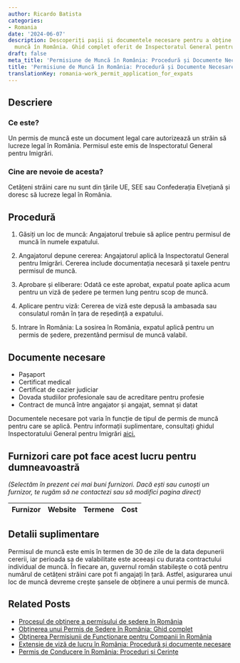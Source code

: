 ```yaml
---
author: Ricardo Batista
categories:
- Romania
date: '2024-06-07'
description: Descoperiți pașii și documentele necesare pentru a obține un permis de
  muncă în România. Ghid complet oferit de Inspectoratul General pentru Imigrări.
draft: false
meta_title: 'Permisiune de Muncă în România: Procedură și Documente Necesare'
title: 'Permisiune de Muncă în România: Procedură și Documente Necesare'
translationKey: romania-work_permit_application_for_expats
---
```



## Descriere
### Ce este?
Un permis de muncă este un document legal care autorizează un străin să lucreze legal în România. Permisul este emis de Inspectoratul General pentru Imigrări.

### Cine are nevoie de acesta?
Cetățeni străini care nu sunt din țările UE, SEE sau Confederația Elvețiană și doresc să lucreze legal în România.

## Procedură
1. Găsiți un loc de muncă: Angajatorul trebuie să aplice pentru permisul de muncă în numele expatului.

2. Angajatorul depune cererea: Angajatorul aplică la Inspectoratul General pentru Imigrări. Cererea include documentația necesară și taxele pentru permisul de muncă.

3. Aprobare și eliberare: Odată ce este aprobat, expatul poate aplica acum pentru un viză de ședere pe termen lung pentru scop de muncă.

4. Aplicare pentru viză: Cererea de viză este depusă la ambasada sau consulatul român în țara de reședință a expatului.

5. Intrare în România: La sosirea în România, expatul aplică pentru un permis de ședere, prezentând permisul de muncă valabil.

## Documente necesare
- Pașaport
- Certificat medical
- Certificat de cazier judiciar
- Dovada studiilor profesionale sau de acreditare pentru profesie
- Contract de muncă între angajator și angajat, semnat și datat

Documentele necesare pot varia în funcție de tipul de permis de muncă pentru care se aplică. Pentru informații suplimentare, consultați ghidul Inspectoratului General pentru Imigrări [aici.](http://igi.mai.gov.ro/en/content/employment)

## Furnizori care pot face acest lucru pentru dumneavoastră

_(Selectăm în prezent cei mai buni furnizori. Dacă ești sau cunoști un furnizor, te rugăm să ne contactezi sau să modifici pagina direct)_

| Furnizor        |     Website     |     Termene      |       Cost       |
| :-------------: | :-------------: |  :-------------: | :-------------: |

## Detalii suplimentare
Permisul de muncă este emis în termen de 30 de zile de la data depunerii cererii, iar perioada sa de valabilitate este aceeași cu durata contractului individual de muncă.
În fiecare an, guvernul român stabilește o cotă pentru numărul de cetățeni străini care pot fi angajați în țară. Astfel, asigurarea unui loc de muncă devreme crește șansele de obținere a unui permis de muncă.
## Related Posts

- [Procesul de obținere a permisului de ședere în România](https://tramitit.com/ro/guides/romania/viza_de_resedinta/)
- [Obținerea unui Permis de Ședere în România: Ghid complet](https://tramitit.com/ro/guides/romania/permis_de_sedere/)
- [Obținerea Permisiunii de Funcționare pentru Companii în România](https://tramitit.com/ro/guides/romania/autorizatie_de_functionare_pentru_firme/)
- [Extensie de viză de lucru în România: Procedură și documente necesare](https://tramitit.com/ro/guides/romania/prelungire_viza_de_lucru/)
- [Permis de Conducere în România: Proceduri și Cerințe](https://tramitit.com/ro/guides/romania/permis_de_conducere/)